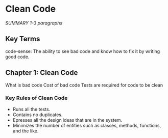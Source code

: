 # Clean Code

_SUMMARY 1-3 paragraphs_

## Key Terms

code-sense: The ability to see bad code and know how to fix it by writing good code.

## Chapter 1: Clean Code

What is bad code
Cost of bad code
Tests are required for code to be clean

### Key Rules of Clean Code

* Runs all the tests.
* Contains no duplicates.
* Epresses all the design ideas that are in the system.
* Minimizes the number of entities such as classes, methods, functions, and the like.
